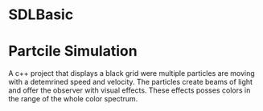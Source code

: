 # SDLBasic
# Partcile Simulation
A c++ project that displays a black grid were multiple particles are moving with a detemrined speed and velocity. The particles create beams of light and offer the observer 
with visual effects. These effects posses colors in the range of the whole color spectrum. 
